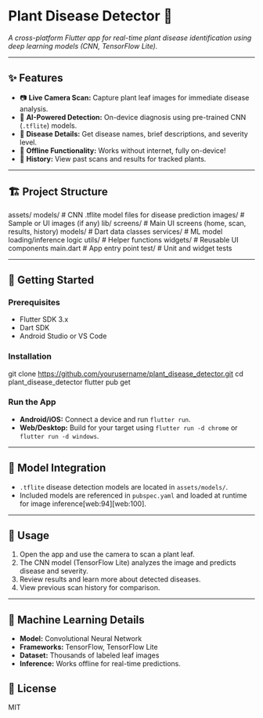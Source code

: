# Plant Disease Detector 🌿

*A cross-platform Flutter app for real-time plant disease identification using deep learning models (CNN, TensorFlow Lite).*  

---

## ✨ Features

- 📷 **Live Camera Scan:** Capture plant leaf images for immediate disease analysis.
- 🧠 **AI-Powered Detection:** On-device diagnosis using pre-trained CNN (`.tflite`) models.
- 📝 **Disease Details:** Get disease names, brief descriptions, and severity level.
- 📂 **Offline Functionality:** Works without internet, fully on-device!
- 📜 **History:** View past scans and results for tracked plants.

---

## 🏗️ Project Structure

assets/
models/ # CNN .tflite model files for disease prediction
images/ # Sample or UI images (if any)
lib/
screens/ # Main UI screens (home, scan, results, history)
models/ # Dart data classes
services/ # ML model loading/inference logic
utils/ # Helper functions
widgets/ # Reusable UI components
main.dart # App entry point
test/ # Unit and widget tests

---

## 🚀 Getting Started

### Prerequisites

- Flutter SDK 3.x
- Dart SDK
- Android Studio or VS Code

### Installation

git clone https://github.com/yourusername/plant_disease_detector.git
cd plant_disease_detector
flutter pub get

### Run the App

- **Android/iOS:** Connect a device and run `flutter run`.
- **Web/Desktop:** Build for your target using `flutter run -d chrome` or `flutter run -d windows`.

---

## 🧠 Model Integration

- `.tflite` disease detection models are located in `assets/models/`.
- Included models are referenced in `pubspec.yaml` and loaded at runtime for image inference[web:94][web:100].

---

## 📝 Usage

1. Open the app and use the camera to scan a plant leaf.
2. The CNN model (TensorFlow Lite) analyzes the image and predicts disease and severity.
3. Review results and learn more about detected diseases.
4. View previous scan history for comparison.

---

## 🤖 Machine Learning Details

- **Model:** Convolutional Neural Network
- **Frameworks:** TensorFlow, TensorFlow Lite
- **Dataset:** Thousands of labeled leaf images
- **Inference:** Works offline for real-time predictions.



## 📄 License

MIT




